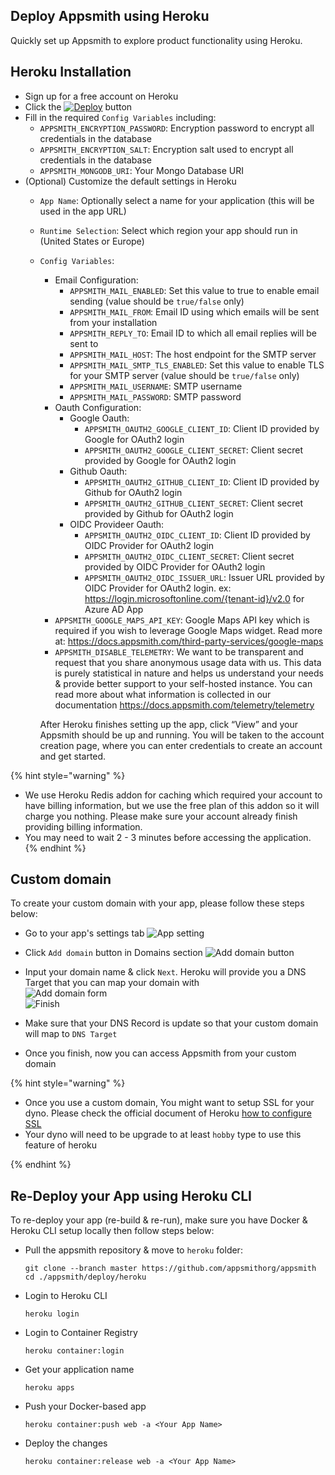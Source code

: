 ## Deploy Appsmith using Heroku
Quickly set up Appsmith to explore product functionality using Heroku.

## Heroku Installation
- Sign up for a free account on Heroku
- Click the [![Deploy](https://www.herokucdn.com/deploy/button.svg)](https://heroku.com/deploy?template=https://github.com/appsmithorg/appsmith/tree/master) button
- Fill in the required `Config Variables`  including:
  - `APPSMITH_ENCRYPTION_PASSWORD`: Encryption password to encrypt all credentials in the database
  - `APPSMITH_ENCRYPTION_SALT`: Encryption salt used to encrypt all credentials in the database
  - `APPSMITH_MONGODB_URI`: Your Mongo Database URI
- (Optional) Customize the default settings in Heroku
  - `App Name`: Optionally select a name for your application (this will be used in the app URL)
  - `Runtime Selection`: Select which region your app should run in (United States or Europe)
  - `Config Variables`:
    - Email Configuration:
      - `APPSMITH_MAIL_ENABLED`: Set this value to true to enable email sending (value should be `true/false` only)
      - `APPSMITH_MAIL_FROM`: Email ID using which emails will be sent from your installation
      - `APPSMITH_REPLY_TO`: Email ID to which all email replies will be sent to
      - `APPSMITH_MAIL_HOST`: The host endpoint for the SMTP server
      - `APPSMITH_MAIL_SMTP_TLS_ENABLED`: Set this value to enable TLS for your SMTP server (value should be `true/false` only)
      - `APPSMITH_MAIL_USERNAME`: SMTP username
      - `APPSMITH_MAIL_PASSWORD`: SMTP password
    - Oauth Configuration:
      - Google Oauth:
        - `APPSMITH_OAUTH2_GOOGLE_CLIENT_ID`: Client ID provided by Google for OAuth2 login
        - `APPSMITH_OAUTH2_GOOGLE_CLIENT_SECRET`: Client secret provided by Google for OAuth2 login
      - Github Oauth:
        - `APPSMITH_OAUTH2_GITHUB_CLIENT_ID`: Client ID provided by Github for OAuth2 login
        - `APPSMITH_OAUTH2_GITHUB_CLIENT_SECRET`: Client secret provided by Github for OAuth2 login
      - OIDC Provideer Oauth:
        - `APPSMITH_OAUTH2_OIDC_CLIENT_ID`: Client ID provided by OIDC Provider for OAuth2 login
        - `APPSMITH_OAUTH2_OIDC_CLIENT_SECRET`: Client secret provided by OIDC Provider for OAuth2 login
        - `APPSMITH_OAUTH2_OIDC_ISSUER_URL`: Issuer URL provided by OIDC Provider for OAuth2 login. ex: https://login.microsoftonline.com/{tenant-id}/v2.0 for Azure AD App
    - `APPSMITH_GOOGLE_MAPS_API_KEY`: Google Maps API key which is required if you wish to leverage Google Maps widget. Read more at: https://docs.appsmith.com/third-party-services/google-maps
    - `APPSMITH_DISABLE_TELEMETRY`: We want to be transparent and request that you share anonymous usage data with us. This data is purely statistical in nature and helps us understand your needs & provide better support to your self-hosted instance. You can read more about what information is collected in our documentation https://docs.appsmith.com/telemetry/telemetry

    After Heroku finishes setting up the app, click “View” and your Appsmith should be up and running. You will be taken to the account creation page, where you can enter credentials to create an account and get started.


{% hint style="warning" %}
- We use Heroku Redis addon for caching which required your account to have billing information, but we use the free plan of this addon so it will charge you nothing. Please make sure your account already finish providing billing information.
- You may need to wait 2 - 3 minutes before accessing the application.
{% endhint %}


## Custom domain
To create your custom domain with your app, please follow these steps below:
- Go to your app's settings tab
![App setting](./images/app-settings.png)
- Click `Add domain` button in Domains section
![Add domain button](./images/add-domain-button.png)
- Input your domain name & click `Next`. Heroku will provide you a DNS Target that you can map your domain with  
![Add domain form](./images/add-domain-form.png)  
![Finish](./images/finish.png)

- Make sure that your DNS Record is update so that your custom domain will map to `DNS Target`

- Once you finish, now you can access Appsmith from your custom domain

{% hint style="warning" %}
- Once you use a custom domain, You might want to setup SSL for your dyno. Please check the official document of Heroku [how to configure SSL](https://devcenter.heroku.com/articles/ssl)
- Your dyno will need to be upgrade to at least `hobby` type to use this feature of heroku

{% endhint %}


## Re-Deploy your App using Heroku CLI
To re-deploy your app (re-build & re-run), make sure you have Docker & Heroku CLI setup locally then follow steps below:
- Pull the appsmith repository & move to `heroku` folder:
    ```
    git clone --branch master https://github.com/appsmithorg/appsmith
    cd ./appsmith/deploy/heroku
    ```
- Login to Heroku CLI
    ```
    heroku login
    ```
- Login to Container Registry
    ```
    heroku container:login
    ```
- Get your application name
    ```
    heroku apps
    ```
- Push your Docker-based app
    ```
    heroku container:push web -a <Your App Name>
    ```
- Deploy the changes
    ```
    heroku container:release web -a <Your App Name>
    ```

